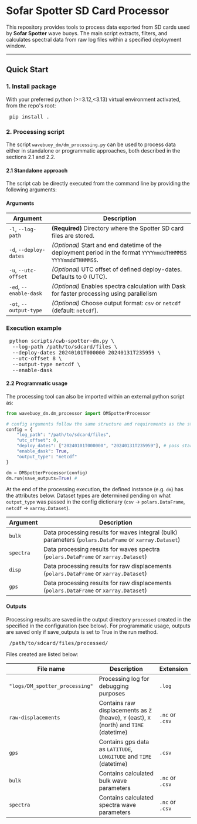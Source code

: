 # Sofar Spotter SD Card Processor

This repository provides tools to process data exported from SD cards used by **Sofar Spotter** wave buoys. The main script extracts, filters, and calculates spectral data from raw log files within a specified deployment window.

---

## Quick Start

### 1. Install package

With your preferred python (>=3.12,<3.13) virtual environment activated, from the repo's root:

<pre> pip install . </pre>

### 2. Processing script

The script `wavebuoy_dm/dm_processing.py` can be used to process data either in standalone or programmatic approaches, both described in the sections 2.1 and 2.2.

#### 2.1 Standalone approach

The script cab be directly executed from the command line by providing the following arguments:

#### Arguments

| Argument               | Description                                                                                                     |
| ---------------------- | --------------------------------------------------------------------------------------------------------------- |
| `-l`, `--log-path`     | **(Required)** Directory where the Spotter SD card files are stored.                                            |
| `-d`, `--deploy-dates` | *(Optional)* Start and end datetime of the deployment period in the format `YYYYmmddTHHMMSS YYYYmmddTHHMMSS`. |
| `-u`, `--utc-offset` | *(Optional)* UTC offset of defined deploy-dates. Defaults to 0 (UTC).|
| `-ed`, `--enable-dask` | *(Optional)* Enables spectra calculation with Dask for faster processing using parallelism                                 |
| `-ot`, `--output-type` | *(Optional)* Choose output format: `csv` or `netcdf` (default: `netcdf`).                                       |


### Execution example

<pre> python scripts/cwb-spotter-dm.py \
  --log-path /path/to/sdcard/files \
  --deploy-dates 20240101T000000 20240131T235959 \
  --utc-offset 8 \
  --output-type netcdf \
  --enable-dask  </pre>

#### 2.2 Programmatic usage

The processing tool can also be imported within an external python script as:

```python
from wavebuoy_dm.dm_processor import DMSpotterProcessor

# config arguments follow the same structure and requirements as the standalone approach
config = {
    "log_path": "/path/to/sdcard/files",
    "utc_offset": 0,
    "deploy_dates": ["20240101T000000", "20240131T235959"], # pass start and end dates as a list formatted as ISO 8601 (YYYY-mm-ddTHH:MM:SS)
    "enable_dask": True,
    "output_type": "netcdf"
}

dm = DMSpotterProcessor(config)
dm.run(save_outputs=True) # 
```

At the end of the processing execution, the defined instance (e.g. `dm`) has the attributes below. Dataset types are determined pending on what `output_type` was passed in the config dictionary (`csv` -> `polars.DataFrame`, `netcdf` -> `xarray.Dataset`).

| Argument               | Description                                                                                                     |
| ---------------------- | --------------------------------------------------------------------------------------------------------------- |
| `bulk`     | Data processing results for waves integral (bulk) parameters (`polars.DataFrame` or `xarray.Dataset`)   |
| `spectra` | Data processing results for waves spectra (`polars.DataFrame` or `xarray.Dataset`) |
| `disp` | Data processing results for raw displacements (`polars.DataFrame` or `xarray.Dataset`) |
| `gps` | Data processing results for raw displacements (`polars.DataFrame` or `xarray.Dataset`) |


#### Outputs

Processing results are saved in the output directory `processed` created in the specified in the configuration (see below). For programmatic usage, outputs are saved only if save_outputs is set to True in the run method.

 <pre> /path/to/sdcard/files/processed/ </pre>

Files created are listed below:

 | File name              | Description  |  Extension |
| ---------------------- | -------------------| -----------------|
| `"logs/DM_spotter_processing"`     | Processing log for debugging purposes | `.log` | 
| `raw-displacements`     | Contains raw displacements as `Z` (heave), `Y` (east), `X` (north) and `TIME` (datetime) | `.nc` or `.csv` | 
| `gps` | Contains gps data as `LATITUDE`, `LONGITUDE` and `TIME` (datetime) | `.csv` | 
| `bulk` |  Contains calculated bulk wave parameters |  `.nc` or `.csv` | 
| `spectra` | Contains calculated spectra wave parameters | `.nc` or `.csv` | 
